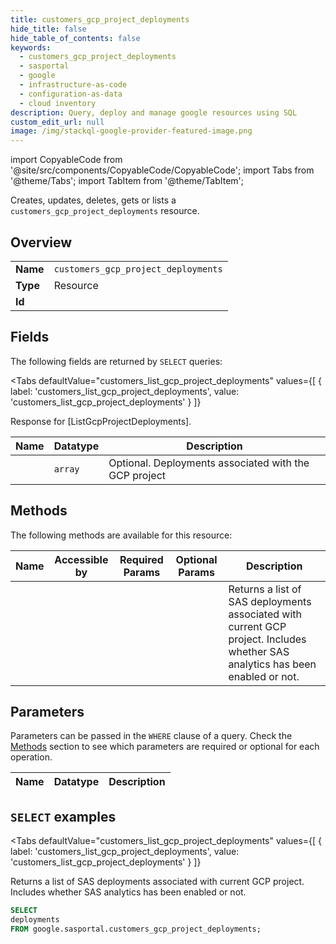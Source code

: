 ```yaml
--- 
title: customers_gcp_project_deployments
hide_title: false
hide_table_of_contents: false
keywords:
  - customers_gcp_project_deployments
  - sasportal
  - google
  - infrastructure-as-code
  - configuration-as-data
  - cloud inventory
description: Query, deploy and manage google resources using SQL
custom_edit_url: null
image: /img/stackql-google-provider-featured-image.png
---
```


import CopyableCode from '@site/src/components/CopyableCode/CopyableCode';
import Tabs from '@theme/Tabs';
import TabItem from '@theme/TabItem';

Creates, updates, deletes, gets or lists a <code>customers_gcp_project_deployments</code> resource.

## Overview
<table><tbody>
<tr><td><b>Name</b></td><td><code>customers_gcp_project_deployments</code></td></tr>
<tr><td><b>Type</b></td><td>Resource</td></tr>
<tr><td><b>Id</b></td><td><CopyableCode code="google.sasportal.customers_gcp_project_deployments" /></td></tr>
</tbody></table>

## Fields

The following fields are returned by `SELECT` queries:

<Tabs
    defaultValue="customers_list_gcp_project_deployments"
    values={[
        { label: 'customers_list_gcp_project_deployments', value: 'customers_list_gcp_project_deployments' }
    ]}
>
<TabItem value="customers_list_gcp_project_deployments">

Response for [ListGcpProjectDeployments].

<table>
<thead>
    <tr>
    <th>Name</th>
    <th>Datatype</th>
    <th>Description</th>
    </tr>
</thead>
<tbody>
<tr>
    <td><CopyableCode code="deployments" /></td>
    <td><code>array</code></td>
    <td>Optional. Deployments associated with the GCP project</td>
</tr>
</tbody>
</table>
</TabItem>
</Tabs>

## Methods

The following methods are available for this resource:

<table>
<thead>
    <tr>
    <th>Name</th>
    <th>Accessible by</th>
    <th>Required Params</th>
    <th>Optional Params</th>
    <th>Description</th>
    </tr>
</thead>
<tbody>
<tr>
    <td><a href="#customers_list_gcp_project_deployments"><CopyableCode code="customers_list_gcp_project_deployments" /></a></td>
    <td><CopyableCode code="select" /></td>
    <td></td>
    <td></td>
    <td>Returns a list of SAS deployments associated with current GCP project. Includes whether SAS analytics has been enabled or not.</td>
</tr>
</tbody>
</table>

## Parameters

Parameters can be passed in the `WHERE` clause of a query. Check the [Methods](#methods) section to see which parameters are required or optional for each operation.

<table>
<thead>
    <tr>
    <th>Name</th>
    <th>Datatype</th>
    <th>Description</th>
    </tr>
</thead>
<tbody>
</tbody>
</table>

## `SELECT` examples

<Tabs
    defaultValue="customers_list_gcp_project_deployments"
    values={[
        { label: 'customers_list_gcp_project_deployments', value: 'customers_list_gcp_project_deployments' }
    ]}
>
<TabItem value="customers_list_gcp_project_deployments">

Returns a list of SAS deployments associated with current GCP project. Includes whether SAS analytics has been enabled or not.

```sql
SELECT
deployments
FROM google.sasportal.customers_gcp_project_deployments;
```
</TabItem>
</Tabs>
